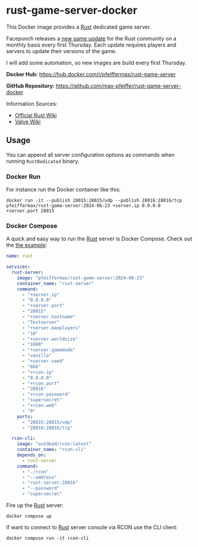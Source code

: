 # rust-game-server-docker
This Docker image provides a [Rust](https://rust.facepunch.com/) dedicated game server.

Facepunch releases a [new game update](https://rust.facepunch.com/changes) for the Rust community on a monthly basis
every first Thursday. Each update requires players and servers to update their versions of the game.

I will add some automation, so new images are build every first Thursday.

**Docker Hub:** https://hub.docker.com/r/pfeiffermax/rust-game-server

**GitHub Repository:** https://github.com/max-pfeiffer/rust-game-server-docker

Information Sources:
* [Official Rust Wiki](https://wiki.facepunch.com/rust/)
* [Valve Wiki](https://developer.valvesoftware.com/wiki/Rust_Dedicated_Server)

## Usage
You can append all server configuration options as commands when running `RustDedicated` binary.  

### Docker Run
For instance run the Docker container like this:
```shell
docker run -it --publish 28015:28015/udp --publish 28016:28016/tcp pfeiffermax/rust-game-server:2024-06-23 +server.ip 0.0.0.0 +server.port 28015
```

### Docker Compose
A quick and easy way to run the [Rust](https://rust.facepunch.com/) server is Docker Compose.
Check out the [the example](examples%2Fdocker-compose%2Fcompose.yaml):
```yaml
name: rust

services:
  rust-server:
    image: "pfeiffermax/rust-game-server:2024-06-23"
    container_name: "rust-server"
    command:
      - "+server.ip"
      - "0.0.0.0"
      - "+server.port"
      - "28015"
      - "+server.hostname"
      - "Testserver"
      - "+server.maxplayers"
      - "10"
      - "+server.worldsize"
      - "1000"
      - "+server.gamemode"
      - "vanilla"
      - "+server.seed"
      - "666"
      - "+rcon.ip"
      - "0.0.0.0"
      - "+rcon.port"
      - "28016"
      - "+rcon.password"
      - "supersecret"
      - "+rcon.web"
      - "0"
    ports:
      - "28015:28015/udp"
      - "28016:28016/tcp"

  rcon-cli:
    image: "outdead/rcon:latest"
    container_name: "rcon-cli"
    depends_on:
      - rust-server
    command:
      - "./rcon"
      - "--address"
      - "rust-server:28016"
      - "--password"
      - "supersecret"
```

Fire up the [Rust](https://rust.facepunch.com/) server:
```shell
docker compose up
```
If want to connect to [Rust](https://rust.facepunch.com/) server console via RCON use the CLI client:
```shell
docker compose run -it rcon-cli
```
